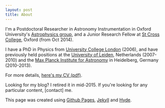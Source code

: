```yaml
---
layout: post
title: About
---
```


I'm a Postdoctoral Researcher in Astronomy Instrumentation in Oxford University's [Astrophysics group](https://www2.physics.ox.ac.uk/research/astrophysics), and a Junior Research Fellow at [St Cross College](http://www.stx.ox.ac.uk), Oxford (from Oct 2014). 

I have a PhD in Physics from [University College London](http://www.ucl.ac.uk/star) (2006), and have previously held positions at the [University of Leiden](http://www.strw.leidenuniv.nl), Netherlands (2007-2010) and the [Max Planck Institute for Astronomy](http://www.mpia.de) in Heidelberg, Germany (2010-2013).

For more details, [here's my CV (pdf)](./files/kendrew_cv_web.pdf). 

Looking for my blog? I retired it in mid-2015. If you're looking for any particular content, [contact] me.

This page was created using [Github Pages](https://pages.github.com/), [Jekyll](http://jekyllrb.com/) and [Hyde](https://github.com/poole/hyde).  

